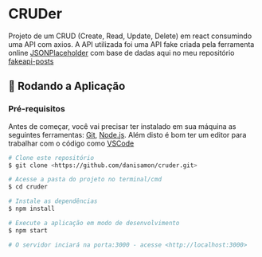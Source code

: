 # CRUDer

Projeto de um CRUD (Create, Read, Update, Delete) em react consumindo uma API com axios. A API utilizada foi uma API fake criada pela ferramenta online [JSONPlaceholder](https://jsonplaceholder.typicode.com/) com base de dadas aqui no meu repositório [fakeapi-posts](https://github.com/danisamon/fakeapi-posts) 

## 🎲 Rodando a Aplicação
 ### Pré-requisitos

Antes de começar, você vai precisar ter instalado em sua máquina as seguintes ferramentas:
[Git](https://git-scm.com), [Node.js](https://nodejs.org/en/). 
Além disto é bom ter um editor para trabalhar com o código como [VSCode](https://code.visualstudio.com/)


```bash
# Clone este repositório
$ git clone <https://github.com/danisamon/cruder.git>

# Acesse a pasta do projeto no terminal/cmd
$ cd cruder

# Instale as dependências
$ npm install

# Execute a aplicação em modo de desenvolvimento
$ npm start

# O servidor inciará na porta:3000 - acesse <http://localhost:3000>
```

